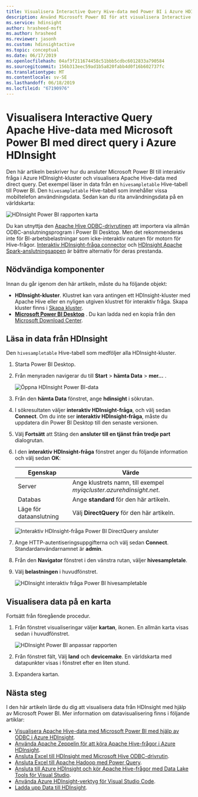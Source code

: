 ```yaml
---
title: Visualisera Interactive Query Hive-data med Power BI i Azure HDInsight
description: Använd Microsoft Power BI för att visualisera Interactive Query Hive data från Azure HDInsight
ms.service: hdinsight
author: hrasheed-msft
ms.author: hrasheed
ms.reviewer: jasonh
ms.custom: hdinsightactive
ms.topic: conceptual
ms.date: 06/17/2019
ms.openlocfilehash: 04af3f211674458c51bbb5cdbc6012833a790584
ms.sourcegitcommit: 156b313eec59ad1b5a820fabb4d0f16b602737fc
ms.translationtype: MT
ms.contentlocale: sv-SE
ms.lasthandoff: 06/18/2019
ms.locfileid: "67190976"
---
```

# <a name="visualize-interactive-query-apache-hive-data-with-microsoft-power-bi-using-direct-query-in-azure-hdinsight"></a>Visualisera Interactive Query Apache Hive-data med Microsoft Power BI med direct query i Azure HDInsight

Den här artikeln beskriver hur du ansluter Microsoft Power BI till interaktiv fråga i Azure HDInsight-kluster och visualisera Apache Hive-data med direct query. Det exempel läser in data från en `hivesampletable` Hive-tabell till Power BI. Den `hivesampletable` Hive-tabell som innehåller vissa mobiltelefon användningsdata. Sedan kan du rita användningsdata på en världskarta:

![HDInsight Power BI rapporten karta](./media/apache-hadoop-connect-hive-power-bi-directquery/hdinsight-power-bi-visualization.png)

Du kan utnyttja den [Apache Hive ODBC-drivrutinen](../hadoop/apache-hadoop-connect-hive-power-bi.md) att importera via allmän ODBC-anslutningsprogram i Power BI Desktop. Men det rekommenderas inte för BI-arbetsbelastningar som icke-interaktiv naturen för motorn för Hive-frågor. [Interaktiv HDInsight-fråga connector](./apache-hadoop-connect-hive-power-bi-directquery.md) och [HDInsight Apache Spark-anslutningsappen](https://docs.microsoft.com/power-bi/spark-on-hdinsight-with-direct-connect) är bättre alternativ för deras prestanda.

## <a name="prerequisites"></a>Nödvändiga komponenter
Innan du går igenom den här artikeln, måste du ha följande objekt:

* **HDInsight-kluster**. Klustret kan vara antingen ett HDInsight-kluster med Apache Hive eller en nyligen utgiven klustret för interaktiv fråga. Skapa kluster finns i [Skapa kluster](../hadoop/apache-hadoop-linux-tutorial-get-started.md#create-cluster).
* **[Microsoft Power BI Desktop](https://powerbi.microsoft.com/desktop/)** . Du kan ladda ned en kopia från den [Microsoft Download Center](https://www.microsoft.com/download/details.aspx?id=45331).

## <a name="load-data-from-hdinsight"></a>Läsa in data från HDInsight

Den `hivesampletable` Hive-tabell som medföljer alla HDInsight-kluster.

1. Starta Power BI Desktop.

2. Från menyraden navigerar du till **Start** > **hämta Data** > **mer...** .

    ![Öppna HDInsight Power BI-data](./media/apache-hadoop-connect-hive-power-bi-directquery/hdinsight-power-bi-open-odbc.png)

3. Från den **hämta Data** fönstret, ange **hdinsight** i sökrutan.  

4. I sökresultaten väljer **interaktiv HDInsight-fråga**, och välj sedan **Connect**.  Om du inte ser **interaktiv HDInsight-fråga**, måste du uppdatera din Power BI Desktop till den senaste versionen.

5. Välj **Fortsätt** att Stäng den **ansluter till en tjänst från tredje part** dialogrutan.

6. I den **interaktiv HDInsight-fråga** fönstret anger du följande information och välj sedan **OK**:

    |Egenskap | Värde |
    |---|---|
    |Server |Ange klustrets namn, till exempel *myiqcluster.azurehdinsight.net*.|
    |Databas |Ange **standard** för den här artikeln.|
    |Läge för dataanslutning |Välj **DirectQuery** för den här artikeln.|

    ![Interaktiv HDInsight-fråga Power BI DirectQuery ansluter](./media/apache-hadoop-connect-hive-power-bi-directquery/hdinsight-interactive-query-power-bi-connect.png)

7. Ange HTTP-autentiseringsuppgifterna och välj sedan **Connect**. Standardanvändarnamnet är **admin**.

8. Från den **Navigator** fönstret i den vänstra rutan, väljer **hivesampletale**.

9. Välj **belastningen** i huvudfönstret.

    ![HDInsight interaktiv fråga Power BI hivesampletable](./media/apache-hadoop-connect-hive-power-bi-directquery/hdinsight-interactive-query-power-bi-hivesampletable.png)

## <a name="visualize-data-on-a-map"></a>Visualisera data på en karta

Fortsätt från föregående procedur.

1. Från fönstret visualiseringar väljer **kartan**, ikonen. En allmän karta visas sedan i huvudfönstret.

    ![HDInsight Power BI anpassar rapporten](./media/apache-hadoop-connect-hive-power-bi-directquery/hdinsight-power-bi-customize.png)

2. Från fönstret fält, Välj **land** och **devicemake**. En världskarta med datapunkter visas i fönstret efter en liten stund.

3. Expandera kartan.

## <a name="next-steps"></a>Nästa steg
I den här artikeln lärde du dig att visualisera data från HDInsight med hjälp av Microsoft Power BI.  Mer information om datavisualisering finns i följande artiklar:

* [Visualisera Apache Hive-data med Microsoft Power BI med hjälp av ODBC i Azure HDInsight](../hadoop/apache-hadoop-connect-hive-power-bi.md). 
* [Använda Apache Zeppelin för att köra Apache Hive-frågor i Azure HDInsight](../interactive-query/hdinsight-connect-hive-zeppelin.md).
* [Ansluta Excel till HDInsight med Microsoft Hive ODBC-drivrutin](../hadoop/apache-hadoop-connect-excel-hive-odbc-driver.md).
* [Ansluta Excel till Apache Hadoop med Power Query](../hadoop/apache-hadoop-connect-excel-power-query.md).
* [Ansluta till Azure HDInsight och kör Apache Hive-frågor med Data Lake Tools för Visual Studio](../hadoop/apache-hadoop-visual-studio-tools-get-started.md).
* [Använda Azure HDInsight-verktyg för Visual Studio Code](../hdinsight-for-vscode.md).
* [Ladda upp Data till HDInsight](./../hdinsight-upload-data.md).
